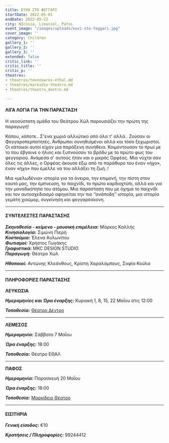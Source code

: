 ```yaml
---
title: ΕΥΧΗ ΣΤΟ ΦΕΓΓΑΡΙ
startDate: 2022-05-01
endDate: 2022-05-22
city: NIcosia, Limassol, Pafos
event_image: "/images/uploads/euxi-sto-feggari.jpg"
cover_image: ''
category: Children
gallery_1: ''
gallery_2: ''
gallery_3: ''
extended: false
critic_link: ''
critic_title: ''
critic_p: ''
theatres:
- theatres/texnoxwros-ethal.md
- theatres/markidio-theatro.md
- theatres/theatro_dentro.md

---
```

#### ΛΙΓΑ ΛΟΓΙΑ ΓΙΑ ΤΗΝ ΠΑΡΑΣΤΑΣΗ

Η νεοσύστατη ομάδα του Θεάτρου Χώλ παρουσιάζει την πρώτη της παραγωγή!

Κάπου, κάποτε.. Σ'ενα χωριό αλλιώτικο από όλα τ' αλλά.. Ζούσαν οι Φεγγαροπερπατητές. Άνθρωποι συνηθισμένοι αλλά και τόσο ξεχωριστοί. Οι κάτοικοι αυτοί είχαν μια παράξενη συνήθεια. Κοιμόντουσαν το πρωί με το που έβγαινε ο ήλιος και ξυπνούσαν το βράδυ με το πρώτο φως του φεγγαριού. Ανάμεσα σ' αυτούς ήταν και ο μικρός Ορφέας. Μια νύχτα σαν όλες τις άλλες, ο Ορφέας άκουσε έξω από το παράθυρο του έναν «ήχο», έναν «ήχο» που έμελλε να του αλλάξει τη ζωή..!

Μια «μελωδένια» ιστορία για τα όνειρα, την επιμονή, την πίστη στον εαυτό μας, την έμπνευση, το παιχνίδι, το πρώτο καρδιοχτύπι, αλλά και για την μοναδικότητα του ατόμου. Μια παράσταση που με όχημα το παιχνίδι και τον αυτοσχεδιασμό αφηγείται την πιο ‘’ανάποδη’’ ιστορία, μια ιστορία γεμάτη χιούμορ, συγκίνηση και φεγγαρόσκονη.

***

#### ΣΥΝΤΕΛΕΣΤΕΣ ΠΑΡΑΣΤΑΣΗΣ

**_Σκηνοθεσία - κείμενο - μουσική επιμέλεια:_** Μάρκος Καλλής  
**_Κινησιολογία:_** Σιμώνη Πιερή  
**_Κοστούμια:_** Έλενα Αυλωνίτου  
**_Φωτισμοί:_** Χρήστος Γωγάκης  
**_Γραφιστικά:_** MKC DESIGN STUDIO  
**_Παραγωγή:_** Θέατρο Χώλ

**_Ηθοποιοί:_** Αντώνης Κλεάνθους, Κρίστη Χαραλάμπους, Σοφία Κούλα

***

#### ΠΛΗΡΟΦΟΡΙΕΣ ΠΑΡΑΣΤΑΣΗΣ

**ΛΕΥΚΩΣΙΑ**

**_Ημερομηνίες και Ώρα έναρξης:_** Κυριακή 1, 8, 15, 22 Μαΐου στις 12:00

**_Τοποθεσία:_** [Θέατρο Δέντρο](https://www.google.com/maps/place/%CE%98%CE%AD%CE%B1%CF%84%CF%81%CE%BF+%CE%94%CE%AD%CE%BD%CF%84%CF%81%CE%BF/@35.1778415,33.3892814,17z/data=!3m1!4b1!4m5!3m4!1s0x14de170b08c2c23f:0x17cd0ebf63c7196d!8m2!3d35.1778415!4d33.3914701 "Θέατρο Δέντρο")

***

**ΛΕΜΕΣΟΣ**

**_Ημερομηνία:_** Σάββατο 7 Μαΐου

**_Ώρα έναρξης:_** 18:00

**_Τοποθεσία:_** Θέατρο ΕΘΑΛ

***

**ΠΑΦΟΣ**

**_Ημερομηνία:_** Παρασκευή 20 Μαΐου

**_Ώρα έναρξης:_** 18:00

**_Τοποθεσία:_** [Μαρκίδειο Θέατρο](/place/Markideio+Theatre/@34.7781598,32.4210447,17z/data=!3m1!4b1!4m5!3m4!1s0x14e706f5450bd66d:0x68a598c2c5136439!8m2!3d34.7781101!4d32.4232146 "Μαρκίδειο Θέατρο")

***

#### ΕΙΣΙΤΗΡΙΑ

**_Γενική είσοδος:_** €10

**_Κρατήσεις / Πληροφορίες:_** 99244412